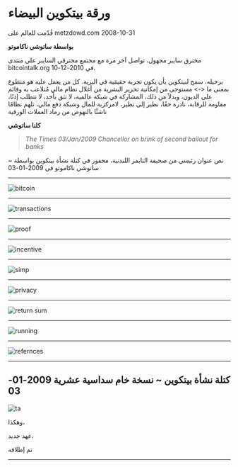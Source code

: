 # ورقة بيتكوين البيضاء
قُدّمت للعالم على metzdowd.com
2008-10-31

**بواسطة ساتوشي ناكاموتو**

مخترق سايبر مجهول، تواصل آخر مرة
مع مجتمع مخترقي السايبر على منتدى bitcointalk.org
في 2010-12-10.

برحيله، سمح لبيتكوين بأن يكون تجربة حقيقية في
البرية. كل من يعمل عليه هو متطوع بمعنى
ما <-> مستوحى من إمكانية تحرير البشرية
من أغلال نظام مالي مُتلاعب به وقائم على الديون،
وبدلاً من ذلك، المشاركة في شبكة عالمية، لا تثق بأحد،
لا تتطلب إذنًا، مقاومة للرقابة، نادرة حقًا، نظير إلى نظير،
لامركزية للمال وشبكة دفع مالي، تلهم نظامًا ناشئًا
بالنهوض من رماد العملات الورقية

**كلنا ساتوشي**
>*The Times 03/Jan/2009 Chancellor on brink
of second bailout for banks*

~ نص عنوان رئيسي من صحيفة التايمز اللندنية،
محفور في كتلة نشأة بيتكوين بواسطة ساتوشي
ناكاموتو في 2009-01-03

---

![bitcoin](figure-034-bitcoin.png)

---

![transactions](figure-035-transactions.png)

---

![proof](figure-036-proof.png)

---

![incentive](figure-037-incentive.png)

---

![simp](figure-038-simp.png)

---
![privacy](figure-039-privacy.png)

---

![return sum](figure-040-return%20sum.png)

---

![running](figure-041-running.png)

---

![refernces](figure-042-refernces.png)

---

## كتلة نشأة بيتكوين ~ نسخة خام سداسية عشرية 2009-01-03

![ta](figure-043-ta.png)

وهكذا،

عهد جديد،

تم إطلاقه

---
